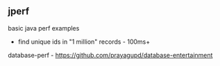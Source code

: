 jperf
-----

basic java perf examples

- find unique ids in "1 million" records - 100ms+


database-perf - https://github.com/prayagupd/database-entertainment